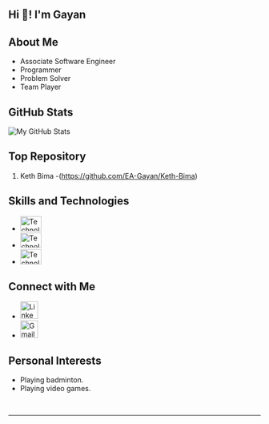 <!-- Replace "Your Name" with your name -->
<h2 align="left">Hi 👋! I'm Gayan</h2>

<!-- Your introduction or tagline -->

<!-- About Me Section -->
## About Me
- Associate Software Engineer
- Programmer
- Problem Solver
- Team Player

<!-- GitHub Stats Section -->
## GitHub Stats
![My GitHub Stats](https://github-readme-stats.vercel.app/api?username=EA-Gayan&show_icons=true&count_private=true&theme=dracula)


<!-- Top Repositories Section -->
## Top Repository
1. Keth Bima -(https://github.com/EA-Gayan/Keth-Bima)


<!-- Skills and Technologies Section -->
## Skills and Technologies
- <img src="URL to Technology Icon" height="30" width="42" alt="Technology Name" />
- <img src="URL to Technology Icon" height="30" width="42" alt="Technology Name" />
- <img src="URL to Technology Icon" height="30" width="42" alt="Technology Name" />


<!-- Connect with Me Section -->
## Connect with Me
- <a href="https://www.linkedin.com/in/janith-gayan/" target="_blank"><img src="https://upload.wikimedia.org/wikipedia/commons/thumb/8/81/LinkedIn_icon.svg/108px-LinkedIn_icon.svg.png" height="35" alt="LinkedIn Logo" /></a>
- <a href="janith.gayan141@gmail.com" target="_blank"><img src="https://upload.wikimedia.org/wikipedia/commons/thumb/7/7e/Gmail_icon_%282020%29.svg/250px-Gmail_icon_%282020%29.svg.png" height="35" alt="Gmail Logo" /></a>

<!-- Education Section (Optional) 
## Education
BSc (Hons) in Information Technology at Sir John Kotelawala Defence University 2020-2023 (2nd class upper division)



<!-- Personal Interests Section (Optional) -->
## Personal Interests
- Playing badminton.
- Playing video games.



<!-- Add more sections as needed -->

<!-- Clear float and add a horizontal line -->
<br clear="both">
<hr>
